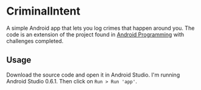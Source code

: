 # CriminalIntent

A simple Android app that lets you log crimes that happen around you. The code is an extension
of the project found in [Android Programming](http://www.bignerdranch.com/we-write/android-programming) with 
challenges completed.

## Usage

Download the source code and open it in Android Studio. I'm running Android Studio 0.6.1. Then click on ```Run > Run 'app'```.
